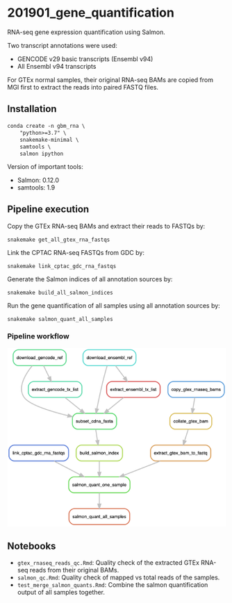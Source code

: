 # 201901_gene_quantification
RNA-seq gene expression quantification using Salmon.

Two transcript annotations were used:

- GENCODE v29 basic transcripts (Ensembl v94)
- All Ensembl v94 transcripts

For GTEx normal samples, their original RNA-seq BAMs are copied from MGI first
to extract the reads into paired FASTQ files.


## Installation

    conda create -n gbm_rna \
        "python>=3.7" \
        snakemake-minimal \
        samtools \
        salmon ipython

Version of important tools:
- Salmon: 0.12.0
- samtools: 1.9


## Pipeline execution
Copy the GTEx RNA-seq BAMs and extract their reads to FASTQs by:

    snakemake get_all_gtex_rna_fastqs

Link the CPTAC RNA-seq FASTQs from GDC by:

    snakemake link_cptac_gdc_rna_fastqs

Generate the Salmon indices of all annotation sources by:

    snakemake build_all_salmon_indices

Run the gene quantification of all samples using all annotation sources by:

    snakemake salmon_quant_all_samples


### Pipeline workflow
![](figures/ruledag.png)


## Notebooks
- `gtex_rnaseq_reads_qc.Rmd`: Quality check of the extracted GTEx RNA-seq reads from their original BAMs.
- `salmon_qc.Rmd`: Quality check of mapped vs total reads of the samples.
- `test_merge_salmon_quants.Rmd`: Combine the salmon quantification output of all samples together.

